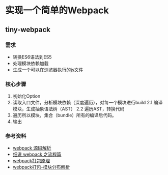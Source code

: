 # 实现一个简单的Webpack

## tiny-webpack

### 需求
- 转换ES6语法到ES5
- 处理模块依赖加载
- 生成一个可以在浏览器执行的js文件

### 核心步骤
1. 初始化Option
2. 读取入口文件，分析模块依赖（深度遍历），对每一个模块进行build
  2.1 编译模块，生成抽象语法树（AST）
  2.2 遍历AST，转换代码
4. 遍历所以模块，集合（bundle）所有的编译后代码。
5. 输出

### 参考资料
- [webpack 源码解析](https://lihuanghe.github.io/2016/05/30/webpack-source-analyse.html)
- [细说 webpack 之流程篇](http://taobaofed.org/blog/2016/09/09/webpack-flow/)
- [webpack打包原理](https://www.jianshu.com/p/e24ed38d89fd)
- [webpack打包-模块分布解析](https://cnodejs.org/topic/5867bb575eac96bb04d3e301)